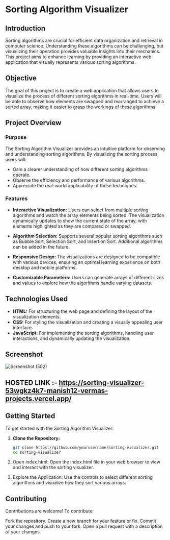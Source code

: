 # Sorting Algorithm Visualizer

## Introduction

Sorting algorithms are crucial for efficient data organization and retrieval in computer science. Understanding these algorithms can be challenging, but visualizing their operation provides valuable insights into their mechanics. This project aims to enhance learning by providing an interactive web application that visually represents various sorting algorithms.

## Objective

The goal of this project is to create a web application that allows users to visualize the process of different sorting algorithms in real-time. Users will be able to observe how elements are swapped and rearranged to achieve a sorted array, making it easier to grasp the workings of these algorithms.

## Project Overview

### Purpose

The Sorting Algorithm Visualizer provides an intuitive platform for observing and understanding sorting algorithms. By visualizing the sorting process, users will:

- Gain a clearer understanding of how different sorting algorithms operate.
- Observe the efficiency and performance of various algorithms.
- Appreciate the real-world applicability of these techniques.

### Features

- **Interactive Visualization:** Users can select from multiple sorting algorithms and watch the array elements being sorted. The visualization dynamically updates to show the current state of the array, with elements highlighted as they are compared or swapped.

- **Algorithm Selection:** Supports several popular sorting algorithms such as Bubble Sort, Selection Sort, and Insertion Sort. Additional algorithms can be added in the future.

- **Responsive Design:** The visualizations are designed to be compatible with various devices, ensuring an optimal learning experience on both desktop and mobile platforms.

- **Customizable Parameters:** Users can generate arrays of different sizes and values to explore how the algorithms handle varying datasets.

## Technologies Used

- **HTML:** For structuring the web page and defining the layout of the visualization elements.
- **CSS:** For styling the visualization and creating a visually appealing user interface.
- **JavaScript:** For implementing the sorting algorithms, handling user interactions, and dynamically updating the visualization.
  
## Screenshot
![Screenshot (502)](https://github.com/user-attachments/assets/caf86d3c-1b34-420d-9d51-7ef03fa87778)


## HOSTED LINK :- https://sorting-visualizer-53wgkz4k7-manish12-vermas-projects.vercel.app/
## Getting Started

To get started with the Sorting Algorithm Visualizer:

1. **Clone the Repository:**
   ```bash
   git clone https://github.com/yourusername/sorting-visualizer.git
   cd sorting-visualizer
2. Open index.html: Open the index.html file in your web browser to view and interact with the sorting visualizer.

3. Explore the Application: Use the controls to select different sorting algorithms and visualize how they sort various arrays.

## Contributing

Contributions are welcome! To contribute:

Fork the repository.
Create a new branch for your feature or fix.
Commit your changes and push to your fork.
Open a pull request with a description of your changes.
